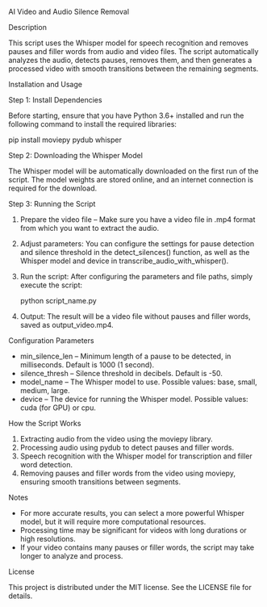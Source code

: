 AI Video and Audio Silence Removal

Description

This script uses the Whisper model for speech recognition and removes pauses and filler words from audio and video files. The script automatically analyzes the audio, detects pauses, removes them, and then generates a processed video with smooth transitions between the remaining segments.

Installation and Usage

Step 1: Install Dependencies

Before starting, ensure that you have Python 3.6+ installed and run the following command to install the required libraries:

pip install moviepy pydub whisper

Step 2: Downloading the Whisper Model

The Whisper model will be automatically downloaded on the first run of the script. The model weights are stored online, and an internet connection is required for the download.

Step 3: Running the Script

1. Prepare the video file – Make sure you have a video file in .mp4 format from which you want to extract the audio.
   
2. Adjust parameters:
   You can configure the settings for pause detection and silence threshold in the detect_silences() function, as well as the Whisper model and device in transcribe_audio_with_whisper().

3. Run the script:
   After configuring the parameters and file paths, simply execute the script:

   python script_name.py

4. Output:
   The result will be a video file without pauses and filler words, saved as output_video.mp4.

Configuration Parameters

- min_silence_len – Minimum length of a pause to be detected, in milliseconds. Default is 1000 (1 second).
- silence_thresh – Silence threshold in decibels. Default is -50.
- model_name – The Whisper model to use. Possible values: base, small, medium, large.
- device – The device for running the Whisper model. Possible values: cuda (for GPU) or cpu.

How the Script Works

1. Extracting audio from the video using the moviepy library.
2. Processing audio using pydub to detect pauses and filler words.
3. Speech recognition with the Whisper model for transcription and filler word detection.
4. Removing pauses and filler words from the video using moviepy, ensuring smooth transitions between segments.

Notes

- For more accurate results, you can select a more powerful Whisper model, but it will require more computational resources.
- Processing time may be significant for videos with long durations or high resolutions.
- If your video contains many pauses or filler words, the script may take longer to analyze and process.

License

This project is distributed under the MIT license. See the LICENSE file for details.
